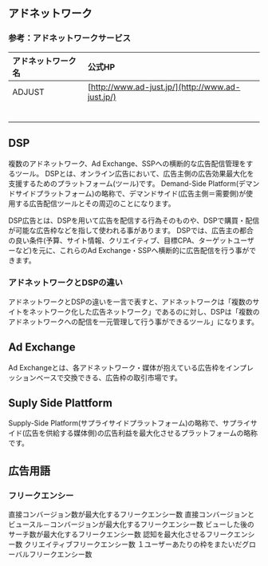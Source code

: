 ## アドネットワーク

### 参考：アドネットワークサービス

|   アドネットワーク名	 |	公式HP	|
|:-	|:-	|
| ADJUST | [http://www.ad-just.jp/](http://www.ad-just.jp/) |
|   	|   	|
|   	|   	|
|   	|   	|
|   	|   	|
|   	|   	|
|   	|   	|



## DSP

複数のアドネットワーク、Ad Exchange、SSPへの横断的な広告配信管理をするツール。
DSPとは、オンライン広告において、広告主側の広告効果最大化を支援するためのプラットフォーム(ツール)です。
Demand-Side Platform(デマンドサイドプラットフォーム)の略称で、デマンドサイド(広告主側＝需要側)が使用する広告配信ツールとその周辺のことになります。

DSP広告とは、DSPを用いて広告を配信する行為そのものや、DSPで購買・配信が可能な広告枠などを指して使われる事があります。
DSPでは、広告主の都合の良い条件(予算、サイト情報、クリエイティブ、目標CPA、ターゲットユーザーなど)を元に、これらのAd Exchange・SSPへ横断的に広告配信を行う事ができます。

### アドネットワークとDSPの違い

アドネットワークとDSPの違いを一言で表すと、アドネットワークは「複数のサイトをネットワーク化した広告ネットワーク」であるのに対し、DSPは「複数のアドネットワークへの配信を一元管理して行う事ができるツール」になります。

## Ad Exchange

Ad Exchangeとは、各アドネットワーク・媒体が抱えている広告枠をインプレッションベースで交換できる、広告枠の取引市場です。

## Suply Side Plattform

Supply-Side Platform(サプライサイドプラットフォーム)の略称で、サプライサイド(広告を供給する媒体側)の広告利益を最大化させるプラットフォームの略称です。

## 広告用語
### フリークエンシー

直接コンバージョン数が最大化するフリークエンシー数
直接コンバージョンとビュースル－コンバージョンが最大化するフリークエンシー数
ビューした後のサーチ数が最大化するフリークエンシー数
認知を最大化させるフリークエンシー数
クリエイティブフリークエンシー数
１ユーザーあたりの枠をまたいだグローバルフリークエンシー数
